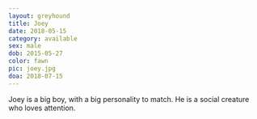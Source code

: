 ```yaml
---
layout: greyhound
title: Joey
date: 2018-05-15
category: available
sex: male
dob: 2015-05-27
color: fawn
pic: joey.jpg
doa: 2018-07-15
---
```

Joey is a big boy, with a big personality to match. He is a social creature who loves attention. 
